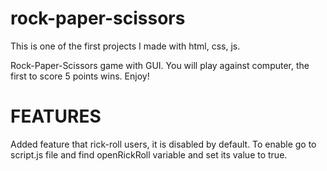 # rock-paper-scissors
This is one of the first projects I made with html, css, js.

Rock-Paper-Scissors game with GUI. You will play against computer, the first to score 5 points wins. Enjoy!

# FEATURES
Added feature that rick-roll users, it is disabled by default. To enable go to script.js file and find openRickRoll variable and set its value to true.